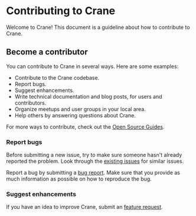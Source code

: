 # Contributing to Crane

Welcome to Crane! This document is a guideline about how to contribute to Crane.

## Become a contributor

You can contribute to Crane in several ways. Here are some examples:

* Contribute to the Crane codebase.
* Report bugs.
* Suggest enhancements.
* Write technical documentation and blog posts, for users and contributors.
* Organize meetups and user groups in your local area.
* Help others by answering questions about Crane.

For more ways to contribute, check out the [Open Source Guides](https://opensource.guide/how-to-contribute/).
  
### Report bugs

Before submitting a new issue, try to make sure someone hasn't already reported the problem.
Look through the [existing issues](https://github.com/gocrane/crane/issues) for similar issues.

Report a bug by submitting a [bug report](https://github.com/gocrane/crane/issues/new?assignees=&labels=kind%2Fbug&template=bug_report.md&title=).
Make sure that you provide as much information as possible on how to reproduce the bug.

### Suggest enhancements

If you have an idea to improve Crane, submit an [feature request](https://github.com/gocrane/crane/issues/new?assignees=&labels=kind%2Ffeature&template=feature_request.md&title=).